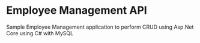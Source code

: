 # Employee Management API
Sample Employee Management application to perform CRUD using Asp.Net Core using C# with MySQL
